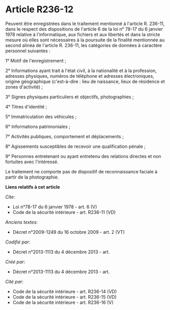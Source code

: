 # Article R236-12

Peuvent être enregistrées dans le traitement mentionné à l'article R. 236-11, dans le respect des dispositions de l'article 6
de la loi n° 78-17 du 6 janvier 1978 relative à l'informatique, aux fichiers et aux libertés et dans la stricte mesure où
elles sont nécessaires à la poursuite de la finalité mentionnée au second alinéa de l'article R. 236-11, les catégories de
données à caractère personnel suivantes : 

1° Motif de l'enregistrement ; 

2° Informations ayant trait à l'état civil, à la nationalité et à la profession, adresses physiques, numéros de téléphone et
adresses électroniques, origine géographique (c'est-à-dire : lieu de naissance, lieux de résidence et zones d'activité) ; 

3° Signes physiques particuliers et objectifs, photographies ; 

4° Titres d'identité ; 

5° Immatriculation des véhicules ; 

6° Informations patrimoniales ; 

7° Activités publiques, comportement et déplacements ; 

8° Agissements susceptibles de recevoir une qualification pénale ; 

9° Personnes entretenant ou ayant entretenu des relations directes et non fortuites avec l'intéressé. 

Le traitement ne comporte pas de dispositif de reconnaissance faciale à partir de la photographie.

**Liens relatifs à cet article**

_Cite_:

  - Loi n°78-17 du 6 janvier 1978 - art. 6 (V)
  - Code de la sécurité intérieure - art. R236-11 (VD)

_Anciens textes_:

  - Décret n°2009-1249 du 16 octobre 2009 - art. 2 (VT)

_Codifié par_:

  - Décret n°2013-1113 du 4 décembre 2013 - art.

_Créé par_:

  - Décret n°2013-1113 du 4 décembre 2013 - art.

_Cité par_:

  - Code de la sécurité intérieure - art. R236-14 (VD)
  - Code de la sécurité intérieure - art. R236-15 (VD)
  - Code de la sécurité intérieure - art. R236-16 (V)
